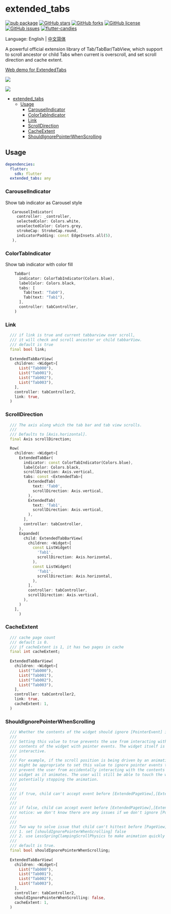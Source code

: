 # extended_tabs

[![pub package](https://img.shields.io/pub/v/extended_tabs.svg)](https://pub.dartlang.org/packages/extended_tabs) [![GitHub stars](https://img.shields.io/github/stars/fluttercandies/extended_tabs)](https://github.com/fluttercandies/extended_tabs/stargazers) [![GitHub forks](https://img.shields.io/github/forks/fluttercandies/extended_tabs)](https://github.com/fluttercandies/extended_tabs/network) [![GitHub license](https://img.shields.io/github/license/fluttercandies/extended_tabs)](https://github.com/fluttercandies/extended_tabs/blob/master/LICENSE) [![GitHub issues](https://img.shields.io/github/issues/fluttercandies/extended_tabs)](https://github.com/fluttercandies/extended_tabs/issues) <a target="_blank" href="https://jq.qq.com/?_wv=1027&k=5bcc0gy"><img border="0" src="https://pub.idqqimg.com/wpa/images/group.png" alt="flutter-candies" title="flutter-candies"></a>

Language: English | [中文简体](README-ZH.md)


A powerful official extension library of Tab/TabBar/TabView, which support to scroll ancestor or child Tabs when current is overscroll, and set scroll direction and cache extent.

[Web demo for ExtendedTabs](https://fluttercandies.github.io/extended_tabs/)


![](https://github.com/fluttercandies/Flutter_Candies/tree/master/gif/extended_tab/link.gif)

![](https://github.com/fluttercandies/Flutter_Candies/tree/master/gif/extended_tab/scrollDirection.gif) 

- [extended_tabs](#extended_tabs)
  - [Usage](#usage)
    - [CarouselIndicator](#carouselindicator)
    - [ColorTabIndicator](#colortabindicator)
    - [Link](#link)
    - [ScrollDirection](#scrolldirection)
    - [CacheExtent](#cacheextent)
    - [ShouldIgnorePointerWhenScrolling](#shouldignorepointerwhenscrolling)

## Usage

``` yaml
dependencies:
  flutter:
    sdk: flutter
  extended_tabs: any
```

### CarouselIndicator
Show tab indicator  as Carousel style
``` dart
   CarouselIndicator(
     controller: _controller,
     selectedColor: Colors.white,
     unselectedColor: Colors.grey,
     strokeCap: StrokeCap.round,
     indicatorPadding: const EdgeInsets.all(5),
   ),
```
### ColorTabIndicator
Show tab indicator with color fill
``` dart
    TabBar(
      indicator: ColorTabIndicator(Colors.blue),
      labelColor: Colors.black,
      tabs: [
        Tab(text: "Tab0"),
        Tab(text: "Tab1"),
      ],
      controller: tabController,
    )
```
### Link
``` dart
  /// if link is true and current tabbarview over scroll,
  /// it will check and scroll ancestor or child tabbarView.
  /// default is true
  final bool link;
  
  ExtendedTabBarView(
    children: <Widget>[
      List("Tab000"),
      List("Tab001"),
      List("Tab002"),
      List("Tab003"),
    ],
    controller: tabController2,
    link: true,
  )
```

### ScrollDirection

``` dart
  /// The axis along which the tab bar and tab view scrolls.
  ///
  /// Defaults to [Axis.horizontal].
  final Axis scrollDirection;

  Row(
    children: <Widget>[
      ExtendedTabBar(
        indicator: const ColorTabIndicator(Colors.blue),
        labelColor: Colors.black,
        scrollDirection: Axis.vertical,
        tabs: const <ExtendedTab>[
          ExtendedTab(
            text: 'Tab0',
            scrollDirection: Axis.vertical,
          ),
          ExtendedTab(
            text: 'Tab1',
            scrollDirection: Axis.vertical,
          ),
        ],
        controller: tabController,
      ),
      Expanded(
        child: ExtendedTabBarView(
          children: <Widget>[
            const ListWidget(
              'Tab1',
              scrollDirection: Axis.horizontal,
            ),
            const ListWidget(
              'Tab1',
              scrollDirection: Axis.horizontal,
            ),
          ],
          controller: tabController,
          scrollDirection: Axis.vertical,
        ),
      )
    ],
      )
``` 
### CacheExtent
``` dart
  /// cache page count
  /// default is 0.
  /// if cacheExtent is 1, it has two pages in cache
  final int cacheExtent;
  
  ExtendedTabBarView(
    children: <Widget>[
      List("Tab000"),
      List("Tab001"),
      List("Tab002"),
      List("Tab003"),
    ],
    controller: tabController2,
    link: true,
    cacheExtent: 1,
  )  
```

### ShouldIgnorePointerWhenScrolling
``` dart
  /// Whether the contents of the widget should ignore [PointerEvent] inputs.
  ///
  /// Setting this value to true prevents the use from interacting with the
  /// contents of the widget with pointer events. The widget itself is still
  /// interactive.
  ///
  /// For example, if the scroll position is being driven by an animation, it
  /// might be appropriate to set this value to ignore pointer events to
  /// prevent the user from accidentally interacting with the contents of the
  /// widget as it animates. The user will still be able to touch the widget,
  /// potentially stopping the animation.
  ///
  ///
  /// if true, child can't accept event before [ExtendedPageView],[ExtendedScrollable] stop scroll.
  ///
  ///
  /// if false, child can accept event before [ExtendedPageView],[ExtendedScrollable] stop scroll.
  /// notice: we don't know there are any issues if we don't ignore [PointerEvent] inputs when it's scrolling.
  ///
  ///
  /// Two way to solve issue that child can't hittest before [PageView] stop scroll.
  /// 1. set [shouldIgnorePointerWhenScrolling] false
  /// 2. use LessSpringClampingScrollPhysics to make animation quickly
  ///
  /// default is true.
  final bool shouldIgnorePointerWhenScrolling;
  
  ExtendedTabBarView(
    children: <Widget>[
      List("Tab000"),
      List("Tab001"),
      List("Tab002"),
      List("Tab003"),
    ],
    controller: tabController2,
    shouldIgnorePointerWhenScrolling: false,
    cacheExtent: 1,
  )  
```